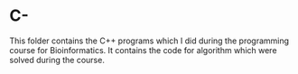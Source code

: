 # C-
This folder contains the C++ programs which I did during the programming course for Bioinformatics. It contains the code for algorithm which were solved during the course.
